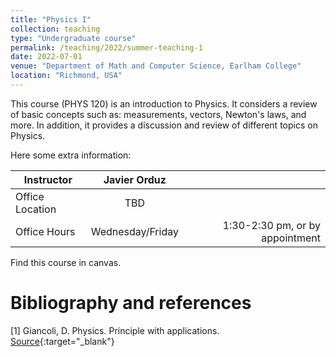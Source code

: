 ```yaml
---
title: "Physics I"
collection: teaching
type: "Undergraduate course"
permalink: /teaching/2022/summer-teaching-1
date: 2022-07-01
venue: "Department of Math and Computer Science, Earlham College"
location: "Richmond, USA"
---
```


This course (PHYS 120) is an introduction to Physics. It considers a review of basic concepts such as: measurements, vectors, Newton's laws, and more. In addition, it provides a discussion and review of different topics on Physics. 
<!-- [BU website](https://tinyurl.com/yhgalmw6){:target="_blank"},  -->

Here some extra information:

| Instructor   |      Javier Orduz      |   |
|--------------------|:-----------------------:|----------------:|
| Office Location |  TBD |  |
| Office Hours |    Wednesday/Friday   |   1:30-2:30 pm, or by appointment |


Find this course in canvas.

# Bibliography and references
[1] Giancoli, D. Physics. Principle with applications. [Source](https://www.pearson.com/en-us/subject-catalog/p/physics-principles-and-applications/P200000006936/9780137679065){:target="_blank"}